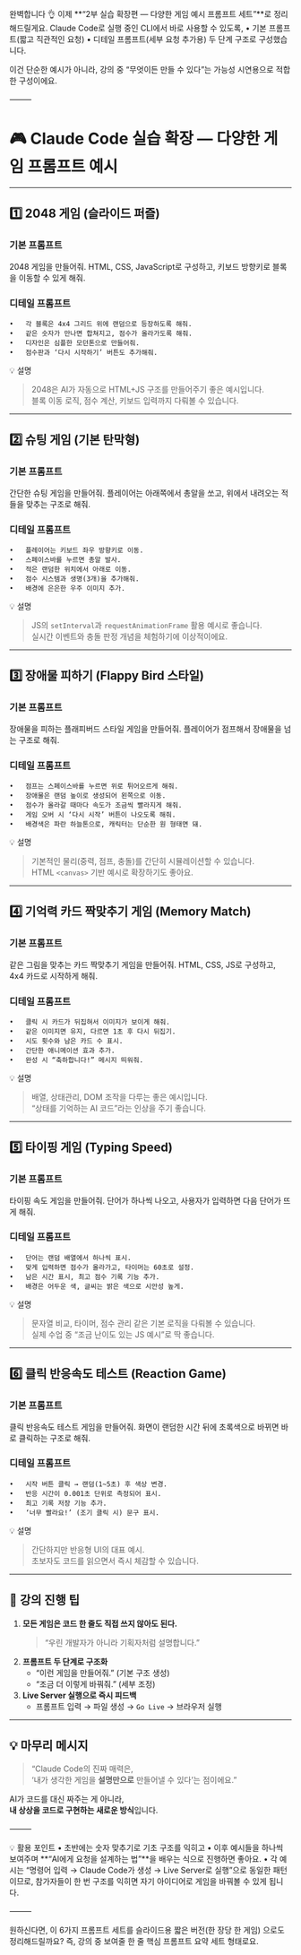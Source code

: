 완벽합니다 👌
이제 **“2부 실습 확장편 — 다양한 게임 예시 프롬프트 세트”**로 정리해드릴게요.
Claude Code로 실행 중인 CLI에서 바로 사용할 수 있도록,
	•	기본 프롬프트(짧고 직관적인 요청)
	•	디테일 프롬프트(세부 요청 추가용)
두 단계 구조로 구성했습니다.

이건 단순한 예시가 아니라, 강의 중 “무엇이든 만들 수 있다”는 가능성 시연용으로 적합한 구성이에요.

⸻


# 🎮 Claude Code 실습 확장 — 다양한 게임 프롬프트 예시

---

## 1️⃣ 2048 게임 (슬라이드 퍼즐)

### 기본 프롬프트

2048 게임을 만들어줘.
HTML, CSS, JavaScript로 구성하고,
키보드 방향키로 블록을 이동할 수 있게 해줘.

### 디테일 프롬프트

	•	각 블록은 4x4 그리드 위에 랜덤으로 등장하도록 해줘.
	•	같은 숫자가 만나면 합쳐지고, 점수가 올라가도록 해줘.
	•	디자인은 심플한 모던톤으로 만들어줘.
	•	점수판과 ‘다시 시작하기’ 버튼도 추가해줘.

💡 설명  
> 2048은 AI가 자동으로 HTML+JS 구조를 만들어주기 좋은 예시입니다.  
> 블록 이동 로직, 점수 계산, 키보드 입력까지 다뤄볼 수 있습니다.

---

## 2️⃣ 슈팅 게임 (기본 탄막형)

### 기본 프롬프트

간단한 슈팅 게임을 만들어줘.
플레이어는 아래쪽에서 총알을 쏘고,
위에서 내려오는 적들을 맞추는 구조로 해줘.

### 디테일 프롬프트

	•	플레이어는 키보드 좌우 방향키로 이동.
	•	스페이스바를 누르면 총알 발사.
	•	적은 랜덤한 위치에서 아래로 이동.
	•	점수 시스템과 생명(3개)을 추가해줘.
	•	배경에 은은한 우주 이미지 추가.

💡 설명  
> JS의 `setInterval`과 `requestAnimationFrame` 활용 예시로 좋습니다.  
> 실시간 이벤트와 충돌 판정 개념을 체험하기에 이상적이에요.

---

## 3️⃣ 장애물 피하기 (Flappy Bird 스타일)

### 기본 프롬프트

장애물을 피하는 플래피버드 스타일 게임을 만들어줘.
플레이어가 점프해서 장애물을 넘는 구조로 해줘.

### 디테일 프롬프트

	•	점프는 스페이스바를 누르면 위로 튀어오르게 해줘.
	•	장애물은 랜덤 높이로 생성되어 왼쪽으로 이동.
	•	점수가 올라갈 때마다 속도가 조금씩 빨라지게 해줘.
	•	게임 오버 시 ‘다시 시작’ 버튼이 나오도록 해줘.
	•	배경색은 파란 하늘톤으로, 캐릭터는 단순한 원 형태면 돼.

💡 설명  
> 기본적인 물리(중력, 점프, 충돌)를 간단히 시뮬레이션할 수 있습니다.  
> HTML `<canvas>` 기반 예시로 확장하기도 좋아요.

---

## 4️⃣ 기억력 카드 짝맞추기 게임 (Memory Match)

### 기본 프롬프트

같은 그림을 맞추는 카드 짝맞추기 게임을 만들어줘.
HTML, CSS, JS로 구성하고, 4x4 카드로 시작하게 해줘.

### 디테일 프롬프트

	•	클릭 시 카드가 뒤집혀서 이미지가 보이게 해줘.
	•	같은 이미지면 유지, 다르면 1초 후 다시 뒤집기.
	•	시도 횟수와 남은 카드 수 표시.
	•	간단한 애니메이션 효과 추가.
	•	완성 시 “축하합니다!” 메시지 띄워줘.

💡 설명  
> 배열, 상태관리, DOM 조작을 다루는 좋은 예시입니다.  
> “상태를 기억하는 AI 코드”라는 인상을 주기 좋습니다.

---

## 5️⃣ 타이핑 게임 (Typing Speed)

### 기본 프롬프트

타이핑 속도 게임을 만들어줘.
단어가 하나씩 나오고, 사용자가 입력하면 다음 단어가 뜨게 해줘.

### 디테일 프롬프트

	•	단어는 랜덤 배열에서 하나씩 표시.
	•	맞게 입력하면 점수가 올라가고, 타이머는 60초로 설정.
	•	남은 시간 표시, 최고 점수 기록 기능 추가.
	•	배경은 어두운 색, 글씨는 밝은 색으로 시안성 높게.

💡 설명  
> 문자열 비교, 타이머, 점수 관리 같은 기본 로직을 다뤄볼 수 있습니다.  
> 실제 수업 중 “조금 난이도 있는 JS 예시”로 딱 좋습니다.

---

## 6️⃣ 클릭 반응속도 테스트 (Reaction Game)

### 기본 프롬프트

클릭 반응속도 테스트 게임을 만들어줘.
화면이 랜덤한 시간 뒤에 초록색으로 바뀌면 바로 클릭하는 구조로 해줘.

### 디테일 프롬프트

	•	시작 버튼 클릭 → 랜덤(1~5초) 후 색상 변경.
	•	반응 시간이 0.001초 단위로 측정되어 표시.
	•	최고 기록 저장 기능 추가.
	•	‘너무 빨라요!’ (조기 클릭 시) 문구 표시.

💡 설명  
> 간단하지만 반응형 UI의 대표 예시.  
> 초보자도 코드를 읽으면서 즉시 체감할 수 있습니다.

---

## 💬 강의 진행 팁

1. **모든 게임은 코드 한 줄도 직접 쓰지 않아도 된다.**  
   > “우린 개발자가 아니라 기획자처럼 설명합니다.”  
2. **프롬프트 두 단계로 구조화**
   - “이런 게임을 만들어줘.” (기본 구조 생성)
   - “조금 더 이렇게 바꿔줘.” (세부 조정)
3. **Live Server 실행으로 즉시 피드백**
   - 프롬프트 입력 → 파일 생성 → `Go Live` → 브라우저 실행  

---

## 💡 마무리 메시지

> “Claude Code의 진짜 매력은,  
> ‘내가 생각한 게임을 **설명만으로** 만들어낼 수 있다’는 점이에요.”

AI가 코드를 대신 짜주는 게 아니라,  
**내 상상을 코드로 구현하는 새로운 방식**입니다.


⸻

💡 활용 포인트
	•	초반에는 숫자 맞추기로 기초 구조를 익히고
	•	이후 예시들을 하나씩 보여주며 **“AI에게 요청을 설계하는 법”**을 배우는 식으로 진행하면 좋아요.
	•	각 예시는 “명령어 입력 → Claude Code가 생성 → Live Server로 실행”으로 동일한 패턴이므로,
참가자들이 한 번 구조를 익히면 자기 아이디어로 게임을 바꿔볼 수 있게 됩니다.

⸻

원하신다면, 이 6가지 프롬프트 세트를 슬라이드용 짧은 버전(한 장당 한 게임) 으로도 정리해드릴까요?
즉, 강의 중 보여줄 한 줄 핵심 프롬프트 요약 세트 형태로요.